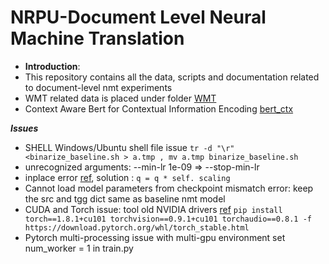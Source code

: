 # NRPU-Document Level Neural Machine Translation
- **Introduction**:
- This repository contains all the data, scripts and documentation related to document-level nmt experiments
- WMT related data is placed under folder [WMT](/WMT)
- Context Aware Bert for Contextual Information Encoding [bert_ctx](https://github.com/bert-nmt/ctx-bert-nmt)

***Issues***
- SHELL Windows/Ubuntu shell file issue ``` tr -d "\r" <binarize_baseline.sh > a.tmp , mv a.tmp binarize_baseline.sh ```
- unrecognized arguments: --min-lr 1e-09 => --stop-min-lr
- inplace error [ref](https://github.com/pytorch/xla/issues/2369), solution : ```q = q * self. scaling```
- Cannot load model parameters from checkpoint mismatch error: keep the src and tgg dict same as baseline nmt model
- CUDA and Torch issue: tool old NVIDIA drivers [ref](https://pytorch.org/get-started/previous-versions/) ```pip install torch==1.8.1+cu101 torchvision==0.9.1+cu101 torchaudio==0.8.1 -f https://download.pytorch.org/whl/torch_stable.html```
- Pytorch multi-processing issue with multi-gpu environment set num_worker = 1 in train.py
